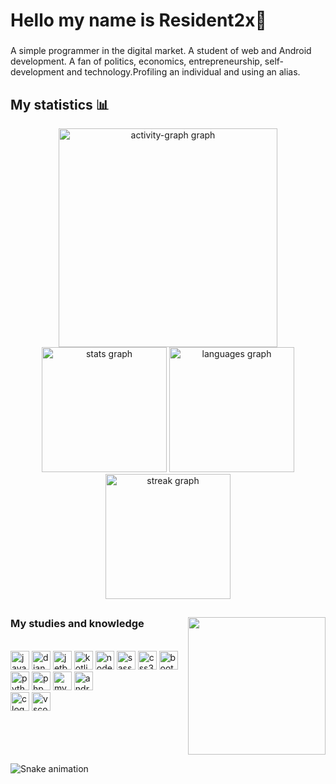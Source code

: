 <h1 align="left">Hello my name is Resident2x👋</h1>

###

<p align="left">A simple programmer in the digital market. A student of web and Android development. A fan of politics, economics, entrepreneurship, self-development and technology.Profiling an individual and using an alias.</p>

###

<div align="center">
    <h2 align="left"> My statistics 📊</h2>
  <img src="https://github-readme-activity-graph.vercel.app/graph?username=guilherme-nunes-x&radius=16&theme=github-dark&area=true&order=5&hide_border=true&hide_title=false" height="350" alt="activity-graph graph"  />
  <img src="https://github-readme-stats.vercel.app/api?username=guilherme-nunes-x&hide_title=false&hide_rank=false&show_icons=true&include_all_commits=true&count_private=true&disable_animations=false&theme=github_dark&locale=en&hide_border=true&order=1" height="200" alt="stats graph"  />
  <img src="https://github-readme-stats.vercel.app/api/top-langs?username=guilherme-nunes-x&locale=en&hide_title=true&layout=compact&card_width=320&langs_count=7&theme=github_dark&hide_border=true&order=2" height="200" alt="languages graph"  />
  <img src="https://streak-stats.demolab.com?user=guilherme-nunes-x&locale=en&mode=weekly&theme=github_dark&hide_border=true&border_radius=5&order=3" height="200" alt="streak graph"  />
</div>

##
<img align="right" height="220" src="https://media.giphy.com/media/6DNtXFxz7RHxK/giphy.gif"/>

<div align="left">
  <h3 align="left"> My studies and knowledge</h3><br/>
  <img src="https://img.shields.io/badge/JavaScript-F7DF1E?logo=javascript&logoColor=black&style=for-the-badge" height="30" alt="javascript logo"  />
  <img src="https://img.shields.io/badge/Django-092E20?logo=django&logoColor=white&style=for-the-badge" height="30" alt="django logo"  />
  <img src="https://img.shields.io/badge/JetBrains-000000?logo=jetbrains&logoColor=white&style=for-the-badge" height="30" alt="jetbrains logo"  />
  <img src="https://img.shields.io/badge/Kotlin-7F52FF?logo=kotlin&logoColor=white&style=for-the-badge" height="30" alt="kotlin logo"  />
  <img src="https://img.shields.io/badge/Node.js-339933?logo=nodedotjs&logoColor=white&style=for-the-badge" height="30" alt="nodejs logo"  />
  <img src="https://img.shields.io/badge/Sass-CC6699?logo=sass&logoColor=black&style=for-the-badge" height="30" alt="sass logo"  />
  <img src="https://img.shields.io/badge/CSS3-1572B6?logo=css3&logoColor=white&style=for-the-badge" height="30" alt="css3 logo"  />
  <img src="https://img.shields.io/badge/Bootstrap-7952B3?logo=bootstrap&logoColor=white&style=for-the-badge" height="30" alt="bootstrap logo"  />
  <img src="https://img.shields.io/badge/Python-3776AB?logo=python&logoColor=white&style=for-the-badge" height="30" alt="python logo"  />
  <img src="https://img.shields.io/badge/PHP-777BB4?logo=php&logoColor=black&style=for-the-badge" height="30" alt="php logo"  />
  <img src="https://img.shields.io/badge/MySQL-4479A1?logo=mysql&logoColor=white&style=for-the-badge" height="30" alt="mysql logo"  />
  <img src="https://img.shields.io/badge/Android Studio-3DDC84?logo=androidstudio&logoColor=black&style=for-the-badge" height="30" alt="androidstudio logo"  />
  <br/>
  <img src="https://img.shields.io/badge/C-A8B9CC?logo=c&logoColor=black&style=for-the-badge" height="30" alt="c logo"  />
  <img src="https://img.shields.io/badge/Visual Studio Code-007ACC?logo=visualstudiocode&logoColor=white&style=for-the-badge" height="30" alt="vscode logo"  />
</div>

<br clear="both">

![Snake animation](https://github.com/LuigiGF/LuigiGF/blob/output/github-contribution-grid-snake.svg)

###
